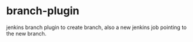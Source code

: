 branch-plugin
=============

jenkins branch plugin to create branch, also a new jenkins job pointing to the new branch.
